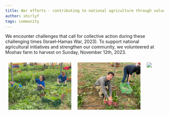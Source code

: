 ```yaml
---
title: War efforts - contributing to national agriculture through volunteer work.
author: shirlyf
tags: community
---
```


We encounter challenges that call for collective action during these challenging times (Israel–Hamas War, 2023). To support national agricultural initiatives and strengthen our community, we volunteered at Moshav farm to harvest on Sunday, November 12th, 2023.

<div style="display: flex; justify-content: center;">
    <img src="images/blog/volunteer_work_1.jpeg" style="width: 200px; margin: 10px;">
    <img src="images/blog/volunteer_work_2.jpeg" style="width: 200px; margin: 10px;">
    <img src="images/blog/volunteer_work_3.jpg" style="width: 200px; margin: 10px;">
</div>
